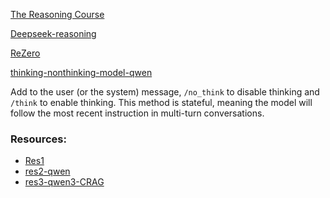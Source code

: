 [The Reasoning Course](https://huggingface.co/reasoning-course)

[Deepseek-reasoning](https://www.53ai.com/news/RAG/2025030783124.html)

[ReZero](https://github.com/menloresearch/ReZero?tab=readme-ov-file#quick-demo-)

[thinking-nonthinking-model-qwen](https://qwen.readthedocs.io/zh-cn/latest/_sources/inference/transformers.md.txt)

Add to the user (or the system) message, `/no_think` to disable thinking and `/think` to enable thinking.
This method is stateful, meaning the model will follow the most recent instruction in multi-turn conversations.


### Resources:

- [Res1](https://github.com/deansaco/r1-reasoning-rag.git)
- [res2-qwen](https://note.com/npaka/n/n43abd5843fe7)
- [res3-qwen3-CRAG](https://github.com/jacoblee93/corrective-local-rag-qwen?tab=readme-ov-file)
